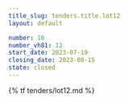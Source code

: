 ```yaml
---
title_slug: tenders.title.lot12
layout: default

number: 16
number_vh81: 12
start_date: 2023-07-19
closing_date: 2023-08-15
state: closed
---
```


{% tf tenders/lot12.md %}
